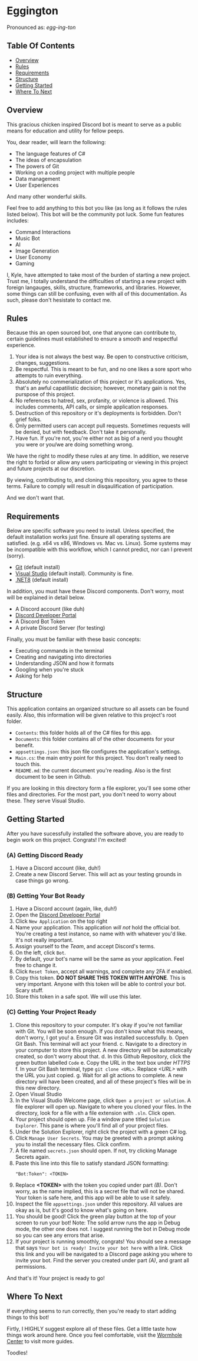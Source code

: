 # Eggington
Pronounced as: *egg-ing-ton*

## Table Of Contents
* [Overview](##overview)
* [Rules](##rules)
* [Requirements](##requirements)
* [Structure](##structure)
* [Getting Started](##getting-started)
* [Where To Next](##where-to-next)

## Overview
This gracious chicken inspired Discord bot is meant to serve as a public means for education and utility for fellow peeps. 

You, dear reader, will learn the following:
* The language features of C#
* The ideas of encapsulation
* The powers of Git
* Working on a coding project with multiple people
* Data management
* User Experiences

And many other wonderful skills. 

Feel free to add anything to this bot you like (as long as it follows the rules listed below). This bot will be the community pot luck. Some fun features includes:
* Command Interactions
* Music Bot
* AI 
* Image Generation
* User Economy
* Gaming

I, Kyle, have attempted to take most of the burden of starting a new project. Trust me, I totally understand the difficulties of starting a new project with 
foreign langauges, skills, structure, frameworks, and libraries. However, some things can still be confusing, even with all of this documentation. As such,
please don't hesistate to contact me. 

## Rules
Because this an open sourced bot, one that anyone can contribute to, certain guidelines must established to ensure a smooth and respectful experience.
1. Your idea is not always the best way. Be open to constructive criticism, changes, suggestions.
2. Be respectful. This is meant to be fun, and no one likes a sore sport who attempts to ruin everything.
3. Absolutely no commerialization of this project or it's applications. Yes, that's an awful capatilistic decision; however, monetary gain is not the purspose of this project.
4. No references to hatred, sex, profanity, or violence is allowed. This includes comments, API calls, or simple application responses.
5. Destruction of this repository or it's deployments is forbidden. Don't grief folks. 
6. Only permitted users can accept pull requests. Sometimes requests will be denied, but with feedback. Don't take it personally.
7. Have fun. If you're not, you're either not as big of a nerd you thought you were or you/we are doing something wrong.

We have the right to modify these rules at any time. In addition, we reserve the right to forbid or allow any users participating or viewing 
in this project and future projects at our discretion. 

By viewing, contributing to, and cloning this repository, you agree to these terms. Failure to comply will result in disqaulification of participation. 

And we don't want that.

## Requirements
Below are specific software you need to install. Unless specified, the default installation works just fine. Ensure all operating systems are satisfied. 
(e.g. x64 vs x86, Windows vs. Mac vs. Linux). Some systems may be incompatible with this workflow, which I cannot predict, nor can I prevent (sorry).

* [Git](https://git-scm.com/downloads) (default install)
* [Visual Studio](https://visualstudio.microsoft.com/downloads/) (default install). Community is fine.
* [.NET8](https://dotnet.microsoft.com/en-us/download) (default install)

In addition, you must have these Discord components. Don't worry, most will be explained in detail below.
* A Discord account (like duh)
* [Discord Developer Portal](https://discord.com/developers/applications)
* A Discord Bot Token
* A private Discord Server (for testing)

Finally, you must be familiar with these basic concepts:
* Executing commands in the terminal
* Creating and navigating into directories
* Understanding JSON and how it formats
* Googling when you're stuck
* Asking for help

## Structure
This application contains an organized structure so all assets can be found easily. Also, this information will be given relative to this project's root folder.
* `Contents`: this folder holds all of the C# files for this app. 
* `Documents`: this folder contains all of the other documents for your benefit. 
* `appsettings.json`: this json file configures the application's settings.
* `Main.cs`: the main entry point for this project. You don't really need to touch this.
* `README.md`: the current document you're reading. Also is the first document to be seen in Github.

If you are looking in this directory form a file explorer, you'll see some other files and directories. For the most part, you don't need to worry about these.
They serve Visual Studio.

## Getting Started
After you have sucessfully installed the software above, you are ready to begin work on this project. Congrats! I'm excited!

### (A) Getting Discord Ready
1. Have a Discord account (like, duh!) 
2. Create a new Discord Server. This will act as your testing grounds in case things go wrong.

### (B) Getting Your Bot Ready
1. Have a Discord account (again, like, duh!)
2. Open the [Discord Developer Portal](https://discord.com/developers/applications)
3. Click `New Application` on the top right
4. Name your application. This application *will not* hold the official bot. You're creating a test instance, so name with with whatever you'd like. It's not really important.
5. Assign yourself to the *Team*, and accept Discord's terms.
6. On the left, click `Bot`.
7. By default, your bot's name will be the same as your application. Feel free to change it.
8. Click `Reset Token`, accept all warnings, and complete any 2FA if enabled. 
9. Copy this token. **DO NOT SHARE THIS TOKEN WITH ANYONE**. This is very important. Anyone with this token will be able to control your bot. Scary stuff.
10. Store this token in a safe spot. We will use this later. 

### (C) Getting Your Project Ready
1. Clone this repository to your computer. It's okay if you're not familiar with Git. You will be soon enough. If you don't know what this means, don't worry, I got you!
    a. Ensure Git was installed successfully.
    b. Open Git Bash. This terminal will act your friend.
    c. Navigate to a directory in your computer to store this project. A new directory will be automatically created, so don't worry about that.
    d. In this Github Repository, click the green button labelled `Code`
    e. Copy the URL in the text box under *HTTPS*
    f. In your Git Bash terminal, type `git clone <URL>`. Replace *\<URL\>* with the URL you just copied.
    g. Wait for all git actions to complete. A new directory will have been created, and all of these project's files will be in this new directory.
2. Open Visual Studio
3. In the Visual Studio Welcome page, click `Open a project or solution`. A file explorer will open up. Navigate to where you cloned your files. In the directory, 
look for a file with a file extension with `.sln`. Click open.
4. Your project should open up. File a window pane titled `Solution Explorer`. This pane is where you'll find all of your project files.
5. Under the Solution Explorer, right click the project with a green C# log. 
6. Click `Manage User Secrets`. You may be greeted with a prompt asking you to install the necessary files. Click confirm. 
7. A file named `secrets.json` should open. If not, try clicking Manage Secrets again.
8. Paste this line into this file to satisfy standard JSON formatting:
    ```
    "Bot:Token": <TOKEN>
    ```
9. Replace **\<TOKEN\>** with the token you copied under part *(B)*. Don't worry, as the name implied, this is a secret file that will not be shared. Your token is safe here,
and this app will be able to use it safely. 
10. Inspect the file `appsettings.json` under this repository. All values are okay as is, but it's good to know what's going on here. 
11. You should be good! Click the green play button at the top of your screen to run your bot! Note: The solid arrow runs the app in Debug mode, the other one does not. I suggest 
running the bot in Debug mode so you can see any errors that arise.
12. If your project is running smoothly, congrats! You should see a message that says `Your bot is ready! Invite your bot here` with a link. Click this link and you will be navigated
to a Discord page asking you where to invite your bot. Find the server you created under part *(A)*, and grant all permissions.

And that's it! Your project is ready to go!

## Where To Next
If everything seems to run correctly, then you're ready to start adding things to this bot!

Firtly, I HIGHLY suggest explore all of these files. Get a little taste how things work around here. Once you feel comfortable, visit the [Wormhole Center](./Documents/WormholeCenter.md) 
to visit more guides.

Toodles!
